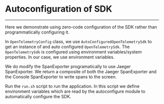 # Autoconfiguration of SDK
---

Here we demonstrate using zero-code configuration of the SDK rather than programmatically configuring it.

In `OpenTelemetryConfig` class, we use `AutoConfiguredOpenTelemetrySdk` to get an instance of and auto configured `OpenTelemetrySdk`.
The `OpenTelemetrySdk` is configured using environment variables/system properties. In our case, we use environment variables.

We do modify the SpanExporter programatically to use Jaeger SpanExporter. We return a composite of both the Jaeger SpanExporter
and the Console SpanExporter to write spans to the screen.

Run the `run.sh` script to run the application. In this script we define environment variables
which are read by the autoconfigure module to automatically configure the SDK.

